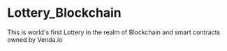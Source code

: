 # Lottery_Blockchain
This is world's first Lottery in the realm of Blockchain and smart contracts owned by Venda.io
